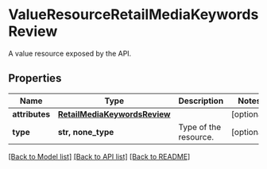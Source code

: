 # ValueResourceRetailMediaKeywordsReview

A value resource exposed by the API.

## Properties
Name | Type | Description | Notes
------------ | ------------- | ------------- | -------------
**attributes** | [**RetailMediaKeywordsReview**](RetailMediaKeywordsReview.md) |  | [optional] 
**type** | **str, none_type** | Type of the resource. | [optional] 

[[Back to Model list]](../README.md#documentation-for-models) [[Back to API list]](../README.md#documentation-for-api-endpoints) [[Back to README]](../README.md)


